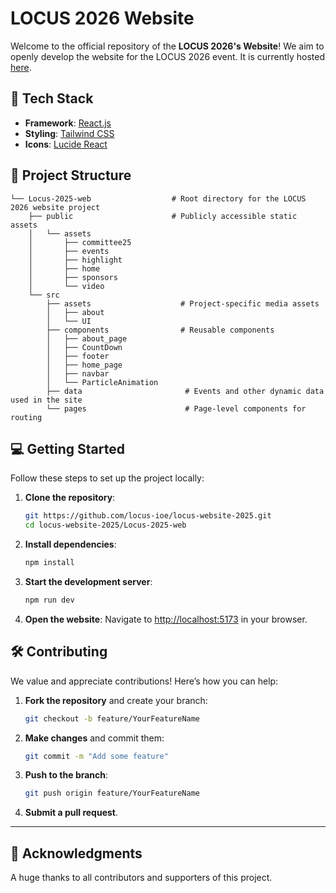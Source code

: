 # LOCUS 2026 Website

Welcome to the official repository of the **LOCUS 2026's Website**! We aim to openly develop the website for the LOCUS 2026 event. It is currently hosted [here](https://www.locus.com.np/).


## 🚀 **Tech Stack**

- **Framework**: [React.js](https://reactjs.org/)
- **Styling**: [Tailwind CSS](https://tailwindcss.com/)
- **Icons**: [Lucide React](https://lucide.dev/guide/packages/lucide-react)

## 📂 **Project Structure**

```plaintext
└── Locus-2025-web                  # Root directory for the LOCUS 2026 website project
    ├── public                      # Publicly accessible static assets
    │   └── assets
    │       ├── committee25
    │       ├── events
    │       ├── highlight
    │       ├── home
    │       ├── sponsors
    │       └── video
    └── src
        ├── assets                    # Project-specific media assets 
        │   ├── about
        │   └── UI
        ├── components                # Reusable components
        │   ├── about_page
        │   ├── CountDown
        │   ├── footer
        │   ├── home_page
        │   ├── navbar
        │   └── ParticleAnimation
        ├── data                       # Events and other dynamic data used in the site
        └── pages                      # Page-level components for routing
```

## 💻 **Getting Started**

Follow these steps to set up the project locally:

1. **Clone the repository**:
   ```bash
   git https://github.com/locus-ioe/locus-website-2025.git
   cd locus-website-2025/Locus-2025-web
   ```

2. **Install dependencies**:
   ```bash
   npm install
   ```

3. **Start the development server**:
   ```bash
   npm run dev
   ```

4. **Open the website**:
   Navigate to [http://localhost:5173](http://localhost:5173) in your browser.

## 🛠️ **Contributing**

We value and appreciate contributions! Here’s how you can help:

1. **Fork the repository** and create your branch:
   ```bash
   git checkout -b feature/YourFeatureName
   ```

2. **Make changes** and commit them:
   ```bash
   git commit -m "Add some feature"
   ```

3. **Push to the branch**:
   ```bash
   git push origin feature/YourFeatureName
   ```

4. **Submit a pull request**.


---

## 🙌 **Acknowledgments**

A huge thanks to all contributors and supporters of this project.

